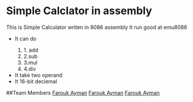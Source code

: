 # Simple Calclator in assembly
This is Simple Calculator writen in 8086 assembly
It run good at emu8086

<ul>
  <li>It can do</li>
<ol>
  <li>1. add</li>
  <li>2.sub</li>
  <li>3.mul</li>
  <li>4.div</li>
</ol>
  <li>It take two operand</li>
  <li>It 16-bit deciemal</li>
</ul>




##Team Members
[Farouk Ayman](https://github.com/faroukaf)
[Farouk Ayman](https://github.com/faroukaf)
[Farouk Ayman](https://github.com/faroukaf)
